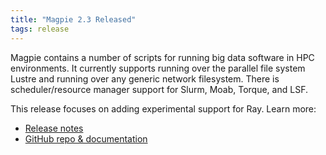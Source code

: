 ```yaml
---
title: "Magpie 2.3 Released"
tags: release
---
```


Magpie contains a number of scripts for running big data software in HPC environments. It currently supports running over the parallel file system Lustre and running over any generic network filesystem. There is scheduler/resource manager support for Slurm, Moab, Torque, and LSF.

This release focuses on adding experimental support for Ray. Learn more:
- [Release notes](https://github.com/LLNL/magpie/releases/tag/2.3)
- [GitHub repo & documentation](https://github.com/LLNL/magpie)

